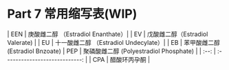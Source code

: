 # Part 7 常用缩写表(WIP)
|  EEN | 庚酸雌二醇  （Estradiol Enanthate）|
|  EV  | 戊酸雌二醇（Estradiol Valerate) |
|  EU  | 十一酸雌二醇 （Estradiol Undecylate）|
|  EB  | 苯甲酸雌二醇	(Estradiol Bnzoate)
|  PEP | 聚磷酸雌二醇  (Polyestradiol Phosphate) |
| :--: | :----------------------------: |
| CPA  |          醋酸环丙孕酮          |
